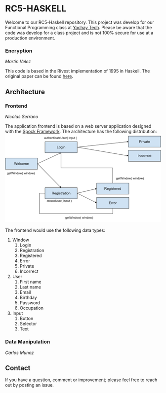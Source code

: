 # RC5-HASKELL
Welcome to our RC5-Haskell repository. This project was develop for our Functional Programming class at [Yachay Tech](https://www.yachaytech.edu.ec/). Please be aware that the code was develop for a class project and is not 100% secure for use at a production environment.

### Encryption
*Martin Velez*

This code is based in the Rivest implementation of 1995 in Haskell. The original paper can be found [here](Rivest1995_Chapter_TheRC5EncryptionAlgorithm.pdf).

## Architecture
### Frontend
*Nicolas Serrano*

The application frontend is based on a web server application designed with the [Spock Framework](https://www.spock.li/). The architecture has the following distribution:
![Frontend-Architecture](/images/frontend_architecture.png)

The frontend would use the following data types:
1.  Window
    1.  Login
    1.  Registration
    1.  Registered
    1.  Error
    1.  Private
    1.  Incorrect
2.  User
    1.  First name
    1.  Last name
    1.  Email
    1.  Birthday
    1.  Password
    1.  Occupation
3.  Input
    1.  Button
    1.  Selector
    1.  Text


### Data Manipulation
*Carlos Munoz*
## Contact
If you have a question, comment or improvement; please feel free to reach out by posting an issue.
